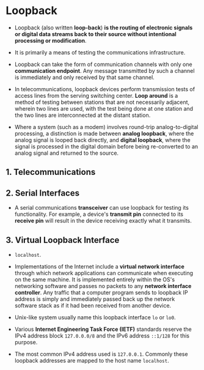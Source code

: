 # Loopback

- Loopback (also written **loop-back**) **is the routing of electronic signals or digital data streams back to their source without intentional processing or modification**.
- It is primarily a means of testing the communications infrastructure.

- Loopback can take the form of communication channels with only one **communication endpoint**. Any message transmitted by such a channel is immediately and only received by that same channel.
- In telecommunications, loopback devices perform transmission tests of access lines from the serving switching center. **Loop around** is a method of testing between stations that are not necessarily adjacent, wherein two lines are used, with the test being done at one station and the two lines are interconnected at the distant station.

- Where a system (such as a modem) involves round-trip analog-to-digital processing, a distinction is made between **analog loopback**, where the analog signal is looped back directly, and **digital loopback**, where the signal is processed in the digital domain before being re-converted to an analog signal and returned to the source.

## 1. Telecommunications

## 2. Serial Interfaces

- A serial communications **transceiver** can use loopback for testing its functionality. For example, a device's **transmit pin** connected to its **receive pin** will result in the device receiving exactly what it transmits.

## 3. Virtual Loopback Interface

- `localhost`.
- Implementations of the Internet include a **virtual network interface** through which network applications can communicate when executing on the same machine. It is implemented entirely within the OS's networking software and passes no packets to any **network interface controller**. Any traffic that a computer program sends to loopback IP address is simply and immediately passed back up the network software stack as if it had been received from another device.

- Unix-like system usually name this loopback interface `lo` or `lo0`.

- Various **Internet Engineering Task Force (IETF)** standards reserve the IPv4 address block `127.0.0.0/8` and the IPv6 address `::1/128` for this purpose.

- The most common IPv4 address used is `127.0.0.1`. Commonly these loopback addresses are mapped to the host name `localhost`.

